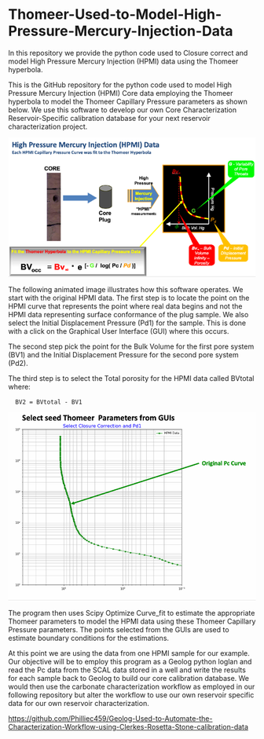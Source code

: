 # Thomeer-Used-to-Model-High-Pressure-Mercury-Injection-Data
In this repository we provide the python code used to Closure correct and model High Pressure Mercury Injection (HPMI) data using the Thomeer hyperbola.

This is the GitHub repository for the python code used to model High Pressure Mercury Injection (HPMI) Core data employing the Thomeer hyperbola to model the Thomeer Capillary Pressure parameters as shown below. We use this software to develop our own Core Characterization Reservoir-Specific calibration database for your next reservoir characterization project.

![HPMI_Image](HPMI.png)

The following animated image illustrates how this software operates. We start with the original HPMI data. The first step is to locate the point on the HPMI curve that represents the point where real data begins and not the HPMI data representing surface conformance of the plug sample. We also select the Initial Displacement Pressure (Pd1) for the sample. This is done with a click on the Graphical User Interface (GUI) where this occurs. 

The second step pick the point for the Bulk Volume for the first pore system (BV1) and the Initial Displacement Pressure for the second pore system (Pd2).

The third step is to select the Total porosity for the HPMI data called BVtotal where:

      BV2 = BVtotal - BV1

![HPMI_Image](Thomeer_Parameter_fitting.gif)

The program then uses Scipy Optimize Curve_fit to estimate the appropriate Thomeer parameters to model the HPMI data using these Thomeer Capillary Pressure parameters. The points selected from the GUIs are used to estimate boundary conditions for the estimations. 

At this point we are using the data from one HPMI sample for our example. Our objective will be to employ this program as a Geolog python loglan and read the Pc data from the SCAL data stored in a well and write the results for each sample back to Geolog to build our core calibration database. We would then use the carbonate characterization workflow as employed in our following repository but alter the workflow to use our own reservoir specific data for our own reservoir characterization.

https://github.com/Philliec459/Geolog-Used-to-Automate-the-Characterization-Workflow-using-Clerkes-Rosetta-Stone-calibration-data



